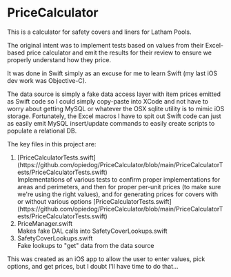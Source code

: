 # PriceCalculator
This is a calculator for safety covers and liners for Latham Pools.

The original intent was to implement tests based on values from their Excel-based price calculator and emit the results for their review to ensure we properly understand how they price.

It was done in Swift simply as an excuse for me to learn Swift (my last iOS dev work was Objective-C).

The data source is simply a fake data access layer with item prices emitted as Swift code so I could simply copy-paste into XCode and not have to worry about getting MySQL or whatever the OSX sqlite utility is to mimic iOS storage. Fortunately, the Excel macros I have to spit out Swift code can just as easily emit MySQL insert/update commands to easily create scripts to populate a relational DB.

The key files in this project are:
<ol>
<li>[PriceCalculatorTests.swift](https://github.com/opiedog/PriceCalculator/blob/main/PriceCalculatorTests/PriceCalculatorTests.swift)</li>
Implementations of various tests to confirm proper implementations for areas and perimeters, and then for proper per-unit prices (to make sure we're using the right values), and for generating prices for covers with or without various options
[PriceCalculatorTests.swift](https://github.com/opiedog/PriceCalculator/blob/main/PriceCalculatorTests/PriceCalculatorTests.swift)
<li>PriceManager.swift</li>
Makes fake DAL calls into SafetyCoverLookups.swift
<li>SafetyCoverLookups.swift</li>
Fake lookups to "get" data from the data source
</ol>

This was created as an iOS app to allow the user to enter values, pick options, and get prices, but I doubt I'll have time to do that...
